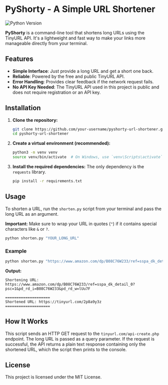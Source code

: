 # PyShorty - A Simple URL Shortener

![Python Version](https://img.shields.io/badge/python-3.8%2B-blue.svg)

**PyShorty** is a command-line tool that shortens long URLs using the TinyURL API. It's a lightweight and fast way to make your links more manageable directly from your terminal.

## Features

-   **Simple Interface**: Just provide a long URL and get a short one back.
-   **Reliable**: Powered by the free and public TinyURL API.
-   **Error Handling**: Provides clear feedback if the network request fails.
-   **No API Key Needed**: The TinyURL API used in this project is public and does not require registration or an API key.

## Installation

1.  **Clone the repository:**
    ```bash
    git clone https://github.com/your-username/pyshorty-url-shortener.git
    cd pyshorty-url-shortener
    ```

2.  **Create a virtual environment (recommended):**
    ```bash
    python3 -m venv venv
    source venv/bin/activate  # On Windows, use `venv\Scripts\activate`
    ```

3.  **Install the required dependencies:**
    The only dependency is the `requests` library.
    ```bash
    pip install -r requirements.txt
    ```

## Usage

To shorten a URL, run the `shorten.py` script from your terminal and pass the long URL as an argument.

**Important:** Make sure to wrap your URL in quotes (`"`) if it contains special characters like `&` or `?`.

```bash
python shorten.py "YOUR_LONG_URL"
```

### Example

```bash
python shorten.py "https://www.amazon.com/dp/B08C76W233/ref=sspa_dk_detail_0?psc=1&pd_rd_i=B08C76W233&pd_rd_w=lUu7F"
```

**Output:**
```
Shortening URL: https://www.amazon.com/dp/B08C76W233/ref=sspa_dk_detail_0?psc=1&pd_rd_i=B08C76W233&pd_rd_w=lUu7F

====================
Shortened URL: https://tinyurl.com/2p8a9y3z
====================
```

## How It Works

This script sends an HTTP GET request to the `tinyurl.com/api-create.php` endpoint. The long URL is passed as a query parameter. If the request is successful, the API returns a plain text response containing only the shortened URL, which the script then prints to the console.

## License
This project is licensed under the MIT License.
